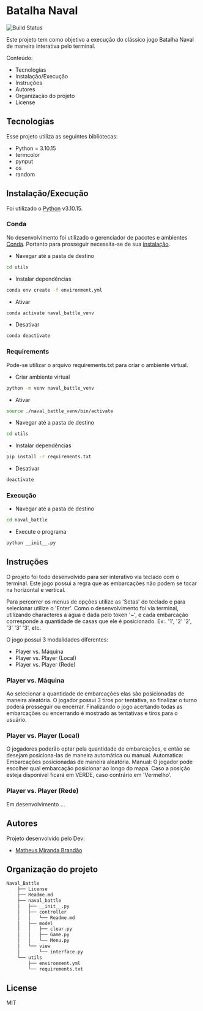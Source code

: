# Batalha Naval
![Build Status](https://travis-ci.org/joemccann/dillinger.svg?branch=master)

Este projeto tem como objetivo a execução do clássico jogo Batalha Naval de maneira interativa pelo terminal.

Conteúdo:
- Tecnologias
- Instalação/Execução
- Instruções
- Autores
- Organização do projeto
- License

## Tecnologias
Esse projeto utiliza as seguintes bibliotecas:

- Python = 3.10.15
- termcolor
- pynput
- os
- random

## Instalação/Execução
Foi utilizado o [Python](https://www.python.org/) v3.10.15.

### Conda
No desenvolvimento foi utilizado o gerenciador de pacotes e ambientes [Conda](https://conda.io/). Portanto para prosseguir necessita-se de sua [instalação](https://conda.io/projects/conda/en/latest/user-guide/install/index.html).

- Navegar até a pasta de destino
```sh
cd utils
```

- Instalar dependências
```sh
conda env create -f environment.yml
```

- Ativar
```sh
conda activate naval_battle_venv
```

- Desativar
```sh
conda deactivate
```

### Requirements
Pode-se utilizar o arquivo requirements.txt para criar o ambiente virtual.

- Criar ambiente virtual
```sh
python -m venv naval_battle_venv
```

- Ativar
```sh
source ./naval_battle_venv/bin/activate
```

- Navegar até a pasta de destino
```sh
cd utils
```

- Instalar dependências
```sh
pip install -r requirements.txt
```

- Desativar
```sh
deactivate
```

### Execução
- Navegar até a pasta de destino
```sh
cd naval_battle
```

- Execute o programa
```sh
python __init__.py
```

## Instruções
O projeto foi todo desenvolvido para ser interativo via teclado com o terminal.
Este jogo possui a regra que as embarcações não podem se tocar na horizontal e vertical.

Para percorrer os menus de opções utilize as 'Setas' do teclado e para selecionar utilize o 'Enter'.
Como o desenvolvimento foi via terminal, utilizando characteres a água é dada pelo token '~', e cada embarcação corresponde a quantidade de casas que ele é posicionado. Ex:. '1', '2' '2', '3' '3' '3', etc.

O jogo possui 3 modalidades diferentes:
- Player vs. Máquina
- Player vs. Player (Local)
- Player vs. Player (Rede)

### Player vs. Máquina
Ao selecionar a quantidade de embarcações elas são posicionadas de maneira aleatória. O jogador possui 3 tiros por tentativa, ao finalizar o turno poderá prosseguir ou encerrar. Finalizando o jogo acertando todas as embarcações ou encerrando é mostrado as tentativas e tiros para o usuário.

### Player vs. Player (Local)
O jogadores poderão optar pela quantidade de embarcações, e então se desejam posiciona-las de maneira automática ou manual.
Automatica: Embarcações posicionadas de maneira aleatória.
Manual: O jogador pode escolher qual embarcação posicionar ao longo do mapa. Caso a posição esteja disponível ficará em VERDE, caso contrário em 'Vermelho'.

### Player vs. Player (Rede)
Em desenvolvimento ...

## Autores
Projeto desenvolvido pelo Dev:

- [Matheus Miranda Brandão](https://github.com/MatBrands)

## Organização do projeto
```sh
Naval_Battle
    ├── License
    ├── Readme.md
    ├── naval_battle
    │   ├── __init__.py
    │   ├── controller
    │   │   └── Readme.md
    │   ├── model
    │   │   ├── clear.py
    │   │   ├── Game.py
    │   │   └── Menu.py
    │   └── view
    │       └── interface.py
    └── utils
        ├── environment.yml
        └── requirements.txt
```

## License
MIT